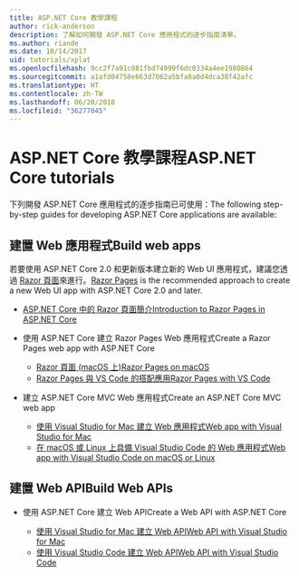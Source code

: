 ```yaml
---
title: ASP.NET Core 教學課程
author: rick-anderson
description: 了解如何開發 ASP.NET Core 應用程式的逐步指南清單。
ms.author: riande
ms.date: 10/14/2017
uid: tutorials/xplat
ms.openlocfilehash: 9cc2f7a91c081fbd74999f6dc0334a4ee1980864
ms.sourcegitcommit: a1afd04758e663d7062a5bfa8a0d4dca38f42afc
ms.translationtype: HT
ms.contentlocale: zh-TW
ms.lasthandoff: 06/20/2018
ms.locfileid: "36277045"
---
```

# <a name="aspnet-core-tutorials"></a><span data-ttu-id="00169-103">ASP.NET Core 教學課程</span><span class="sxs-lookup"><span data-stu-id="00169-103">ASP.NET Core tutorials</span></span>

<span data-ttu-id="00169-104">下列開發 ASP.NET Core 應用程式的逐步指南已可使用：</span><span class="sxs-lookup"><span data-stu-id="00169-104">The following step-by-step guides for developing ASP.NET Core applications are available:</span></span>

## <a name="build-web-apps"></a><span data-ttu-id="00169-105">建置 Web 應用程式</span><span class="sxs-lookup"><span data-stu-id="00169-105">Build web apps</span></span>

<span data-ttu-id="00169-106">若要使用 ASP.NET Core 2.0 和更新版本建立新的 Web UI 應用程式，建議您透過 [Razor 頁面](xref:razor-pages/index)來進行。</span><span class="sxs-lookup"><span data-stu-id="00169-106">[Razor Pages](xref:razor-pages/index) is the recommended approach to create a new Web UI app with ASP.NET Core 2.0 and later.</span></span>

* [<span data-ttu-id="00169-107">ASP.NET Core 中的 Razor 頁面簡介</span><span class="sxs-lookup"><span data-stu-id="00169-107">Introduction to Razor Pages in ASP.NET Core</span></span>](xref:razor-pages/index)
* <span data-ttu-id="00169-108">使用 ASP.NET Core 建立 Razor Pages Web 應用程式</span><span class="sxs-lookup"><span data-stu-id="00169-108">Create a Razor Pages web app with ASP.NET Core</span></span>

   * [<span data-ttu-id="00169-109">Razor 頁面 (macOS 上)</span><span class="sxs-lookup"><span data-stu-id="00169-109">Razor Pages on macOS</span></span>](xref:tutorials/razor-pages-mac/index)
   * [<span data-ttu-id="00169-110">Razor Pages 與 VS Code 的搭配應用</span><span class="sxs-lookup"><span data-stu-id="00169-110">Razor Pages with VS Code</span></span>](xref:tutorials/razor-pages-vsc/index)  

* <span data-ttu-id="00169-111">建立 ASP.NET Core MVC Web 應用程式</span><span class="sxs-lookup"><span data-stu-id="00169-111">Create an ASP.NET Core MVC web app</span></span>

   * [<span data-ttu-id="00169-112">使用 Visual Studio for Mac 建立 Web 應用程式</span><span class="sxs-lookup"><span data-stu-id="00169-112">Web app with Visual Studio for Mac</span></span>](first-mvc-app-mac/index.md)
   * [<span data-ttu-id="00169-113">在 macOS 或 Linux 上具備 Visual Studio Code 的 Web 應用程式</span><span class="sxs-lookup"><span data-stu-id="00169-113">Web app with Visual Studio Code on macOS or Linux</span></span>](first-mvc-app-xplat/index.md)

## <a name="build-web-apis"></a><span data-ttu-id="00169-114">建置 Web API</span><span class="sxs-lookup"><span data-stu-id="00169-114">Build Web APIs</span></span>
* <span data-ttu-id="00169-115">使用 ASP.NET Core 建立 Web API</span><span class="sxs-lookup"><span data-stu-id="00169-115">Create a Web API with ASP.NET Core</span></span>

  * [<span data-ttu-id="00169-116">使用 Visual Studio for Mac 建立 Web API</span><span class="sxs-lookup"><span data-stu-id="00169-116">Web API with Visual Studio for Mac</span></span>](xref:tutorials/first-web-api-mac)
  * [<span data-ttu-id="00169-117">使用 Visual Studio Code 建立 Web API</span><span class="sxs-lookup"><span data-stu-id="00169-117">Web API with Visual Studio Code</span></span>](web-api-vsc.md)

